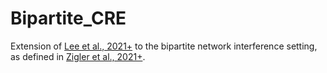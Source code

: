 # Bipartite_CRE

Extension of [Lee et al., 2021+](https://arxiv.org/abs/2009.09036) to the bipartite network interference setting, as defined in [Zigler et al., 2021+](https://arxiv.org/abs/2012.04831).
